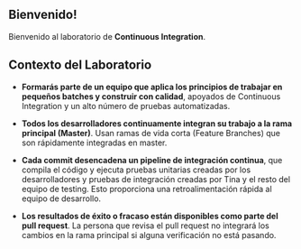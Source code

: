 ## Bienvenido!

Bienvenido al laboratorio de **Continuous Integration**.

## Contexto del Laboratorio

* **Formarás parte de un equipo que aplica los principios de trabajar en pequeños batches y construir con calidad**, apoyados de Continuous Integration y un alto número de pruebas automatizadas.

* **Todos los desarrolladores continuamente integran su trabajo a la rama    principal (Master)**. Usan ramas de vida corta (Feature Branches) que son rápidamente integradas en master.

* **Cada commit desencadena un pipeline de integración continua**, que compila el código y ejecuta pruebas unitarias creadas por los desarrolladores y pruebas de integración creadas por Tina y el resto del equipo de testing. Esto proporciona una retroalimentación rápida al equipo de desarrollo.

* **Los resultados de éxito o fracaso están disponibles como parte del pull request**. La persona que revisa el pull request no integrará los cambios en la rama principal si alguna verificación no está pasando.